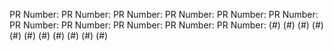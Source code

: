 PR Number: PR Number: PR Number: PR Number: PR Number: PR Number: PR Number: PR Number: PR Number: PR Number: PR Number:  (#) (#) (#) (#) (#) (#) (#) (#) (#) (#) (#)
